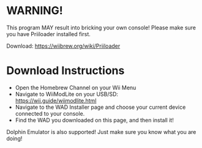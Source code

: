 WARNING!
===========================
This program MAY result into bricking your own console!
Please make sure you have Priiloader installed first.

Download: https://wiibrew.org/wiki/Priiloader

Download Instructions
===========================
-  Open the Homebrew Channel on your Wii Menu
-  Navigate to WiiModLite on your USB/SD: https://wii.guide/wiimodlite.html
-  Navigate to the WAD Installer page and choose your current device connected to your console.
-  Find the WAD you downloaded on this page, and then install it!

Dolphin Emulator is also supported! Just make sure you know what you are doing!
